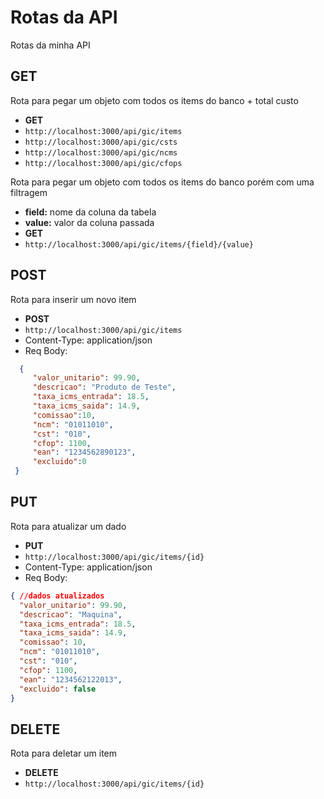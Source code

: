 # Rotas da API
Rotas da minha API
## GET
Rota para pegar um objeto com todos os items do banco + total custo
- **GET**
- ```http://localhost:3000/api/gic/items```
- ```http://localhost:3000/api/gic/csts```
- ```http://localhost:3000/api/gic/ncms```
- ```http://localhost:3000/api/gic/cfops```

Rota para pegar um objeto com todos os items do banco porém com uma filtragem
- **field:** nome da coluna da tabela
- **value:** valor da coluna passada
- **GET**
- ```http://localhost:3000/api/gic/items/{field}/{value}```
## POST

Rota para inserir um novo item
- **POST**
- ```http://localhost:3000/api/gic/items```
- Content-Type: application/json
- Req Body: 
 ```json 
   {
      "valor_unitario": 99.90,
      "descricao": "Produto de Teste",
      "taxa_icms_entrada": 18.5,
      "taxa_icms_saida": 14.9,
      "comissao":10,
      "ncm": "01011010",
      "cst": "010",
      "cfop": 1100,
      "ean": "1234562890123",
      "excluido":0
  }
  ```

  ## PUT

  Rota para atualizar um dado
  - **PUT**
  - ```http://localhost:3000/api/gic/items/{id}```
  - Content-Type: application/json
  - Req Body:
  ```json
  { //dados atualizados
    "valor_unitario": 99.90,
    "descricao": "Maquina",
    "taxa_icms_entrada": 18.5,
    "taxa_icms_saida": 14.9,
    "comissao": 10,
    "ncm": "01011010",
    "cst": "010",
    "cfop": 1100,
    "ean": "1234562122013",
    "excluido": false
}
```

## DELETE

Rota para deletar um item
- **DELETE**
- ```http://localhost:3000/api/gic/items/{id}```



